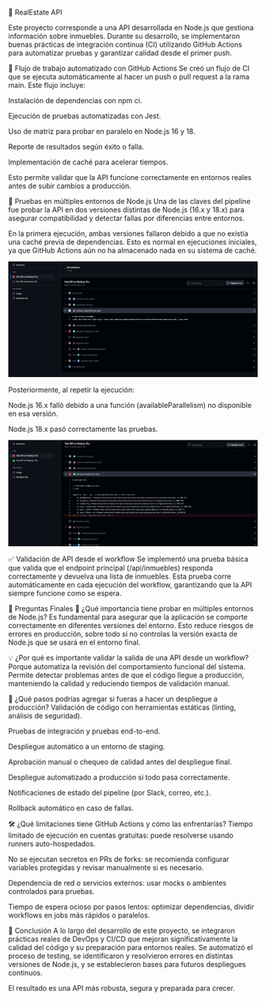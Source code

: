🏡 RealEstate API


Este proyecto corresponde a una API desarrollada en Node.js que gestiona información sobre inmuebles. Durante su desarrollo, se implementaron buenas prácticas de integración continua (CI) utilizando GitHub Actions para automatizar pruebas y garantizar calidad desde el primer push.

🔧 Flujo de trabajo automatizado con GitHub Actions
Se creó un flujo de CI que se ejecuta automáticamente al hacer un push o pull request a la rama main. Este flujo incluye:

Instalación de dependencias con npm ci.

Ejecución de pruebas automatizadas con Jest.

Uso de matriz para probar en paralelo en Node.js 16 y 18.

Reporte de resultados según éxito o falla.

Implementación de caché para acelerar tiempos.

Esto permite validar que la API funcione correctamente en entornos reales antes de subir cambios a producción.

🧪 Pruebas en múltiples entornos de Node.js
Una de las claves del pipeline fue probar la API en dos versiones distintas de Node.js (16.x y 18.x) para asegurar compatibilidad y detectar fallas por diferencias entre entornos.

En la primera ejecución, ambas versiones fallaron debido a que no existía una caché previa de dependencias. Esto es normal en ejecuciones iniciales, ya que GitHub Actions aún no ha almacenado nada en su sistema de caché.

![Texto alternativo](images/cachedependencias.png)

Posteriormente, al repetir la ejecución:

Node.js 16.x falló debido a una función (availableParallelism) no disponible en esa versión.

Node.js 18.x pasó correctamente las pruebas.

![Texto alternativo](images/segundapruebafallaversion.png)


✅ Validación de API desde el workflow
Se implementó una prueba básica que valida que el endpoint principal (/api/inmuebles) responda correctamente y devuelva una lista de inmuebles. Esta prueba corre automáticamente en cada ejecución del workflow, garantizando que la API siempre funcione como se espera.

🧠 Preguntas Finales
📌 ¿Qué importancia tiene probar en múltiples entornos de Node.js?
Es fundamental para asegurar que la aplicación se comporte correctamente en diferentes versiones del entorno. Esto reduce riesgos de errores en producción, sobre todo si no controlas la versión exacta de Node.js que se usará en el entorno final.

💡 ¿Por qué es importante validar la salida de una API desde un workflow?
Porque automatiza la revisión del comportamiento funcional del sistema. Permite detectar problemas antes de que el código llegue a producción, manteniendo la calidad y reduciendo tiempos de validación manual.

🚀 ¿Qué pasos podrías agregar si fueras a hacer un despliegue a producción?
Validación de código con herramientas estáticas (linting, análisis de seguridad).

Pruebas de integración y pruebas end-to-end.

Despliegue automático a un entorno de staging.

Aprobación manual o chequeo de calidad antes del despliegue final.

Despliegue automatizado a producción si todo pasa correctamente.

Notificaciones de estado del pipeline (por Slack, correo, etc.).

Rollback automático en caso de fallas.

🛠️ ¿Qué limitaciones tiene GitHub Actions y cómo las enfrentarías?
Tiempo limitado de ejecución en cuentas gratuitas: puede resolverse usando runners auto-hospedados.

No se ejecutan secretos en PRs de forks: se recomienda configurar variables protegidas y revisar manualmente si es necesario.

Dependencia de red o servicios externos: usar mocks o ambientes controlados para pruebas.

Tiempo de espera ocioso por pasos lentos: optimizar dependencias, dividir workflows en jobs más rápidos o paralelos.

🧩 Conclusión
A lo largo del desarrollo de este proyecto, se integraron prácticas reales de DevOps y CI/CD que mejoran significativamente la calidad del código y su preparación para entornos reales. Se automatizó el proceso de testing, se identificaron y resolvieron errores en distintas versiones de Node.js, y se establecieron bases para futuros despliegues continuos.

El resultado es una API más robusta, segura y preparada para crecer.
